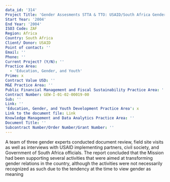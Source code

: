 ```yaml
---
data_id: '314'
Project Title: 'Gender Assesments STTA & TTO: USAID/South Africa Gender Assessment (TDY 37)'
Start Year: '2004'
End Year: '2004'
ISO3 Code: ZAF
Region: Africa
Country: South Africa
Client/ Donor: USAID
Point of contact: ''
Email: ''
Phone: ''
Current Project? (Y/N): ''
Practice Area:
  - 'Education, Gender, and Youth'
Prime: x
Contract Value USD: ''
M&E Practice Area: ''
Public Financial Management and Fiscal Sustainability Practice Area: ''
Contract Number: GEW-I-01-02-00019-00
Sub: ''
Link: ''
'Education, Gender, and Youth Development Practice Area': x
Link to the document file: Link
Knowledge Management and Data Analytics Practice Area: ''
Document Title: ''
Subcontract Number/Order Number/Grant Number: ''
---
```

A team of three gender experts conducted document review, field site visits as well as interviews with USAID implementing partners, civil society, and Government of South Africa officials. The report concluded that the Mission had been supporting several activities that were aimed at transforming gender relations in the country, although the activities were not necessarily recognized as such due to the tendency at the time to view gender as meaning